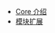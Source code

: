 <!-- docs/core/_sidebar.md -->

* [Core 介绍](framework/js/core/introduction.md)
* [模块扩展](framework/js/core/custom.md)
